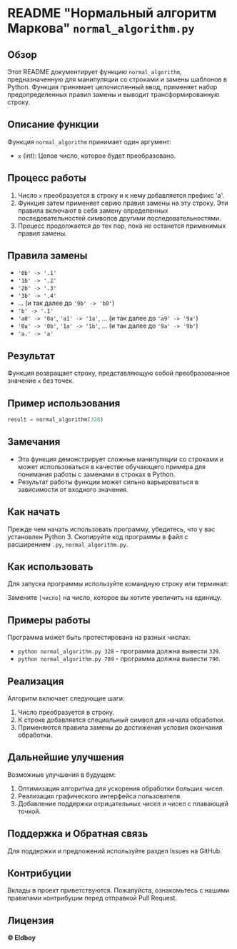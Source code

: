 # README "Нормальный алгоритм Маркова" `normal_algorithm.py`

## Обзор
Этот README документирует функцию `normal_algorithm`, предназначенную для манипуляции со строками и замены шаблонов в Python. Функция принимает целочисленный ввод, применяет набор предопределенных правил замены и выводит трансформированную строку.

## Описание функции
Функция `normal_algorithm` принимает один аргумент:
- `x` (int): Целое число, которое будет преобразовано.

## Процесс работы
1. Число `x` преобразуется в строку и к нему добавляется префикс 'a'.
2. Функция затем применяет серию правил замены на эту строку. Эти правила включают в себя замену определенных последовательностей символов другими последовательностями.
3. Процесс продолжается до тех пор, пока не останется применимых правил замены.

## Правила замены
- `'0b' -> '.1'`
- `'1b' -> '.2'`
- `'2b' -> '.3'`
- `'3b' -> '.4'`
- ... (и так далее до `'9b' -> 'b0'`)
- `'b' -> '.1'`
- `'a0' -> '0a'`, `'a1' -> '1a'`, ... (и так далее до `'a9' -> '9a'`)
- `'0a' -> '0b'`, `'1a' -> '1b'`, ... (и так далее до `'9a' -> '9b'`)
- `'a.' -> 'a'`

## Результат
Функция возвращает строку, представляющую собой преобразованное значение `x` без точек.

## Пример использования
```python
result = normal_algorithm(328)
```

## Замечания
- Эта функция демонстрирует сложные манипуляции со строками и может использоваться в качестве обучающего примера для понимания работы с заменами в строках в Python.
- Результат работы функции может сильно варьироваться в зависимости от входного значения.


## Как начать
Прежде чем начать использовать программу, убедитесь, что у вас установлен Python 3. Скопируйте код программы в файл с расширением `.py`, `normal_algorithm.py`.

## Как использовать
Для запуска программы используйте командную строку или терминал:


Замените `[число]` на число, которое вы хотите увеличить на единицу.

## Примеры работы
Программа может быть протестирована на разных числах:

- `python normal_algorithm.py 328` - программа должна вывести `329`.
- `python normal_algorithm.py 789` - программа должна вывести `790`.

## Реализация
Алгоритм включает следующие шаги:
1. Число преобразуется в строку.
2. К строке добавляется специальный символ для начала обработки.
3. Применяются правила замены до достижения условия окончания обработки.

## Дальнейшие улучшения
Возможные улучшения в будущем:
1. Оптимизация алгоритма для ускорения обработки больших чисел.
2. Реализация графического интерфейса пользователя.
3. Добавление поддержки отрицательных чисел и чисел с плавающей точкой.

## Поддержка и Обратная связь
Для поддержки и предложений используйте раздел Issues на GitHub.

## Контрибуции
Вклады в проект приветствуются. Пожалуйста, ознакомьтесь с нашими правилами контрибуции перед отправкой Pull Request.

## Лицензия
**© Eldboy**
